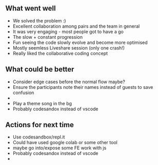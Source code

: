 What went well
---

* We solved the problem :) 
* Excellent collaboration among pairs and the team in general
* It was very engaging - most people got to have a go 
* The slow + constant progression
* Fun seeing the code slowly evolve and become more optimised
* Mostly seemless Liveshare session (only one crash!)
* Really liked the collaborative coding concept


What could be better
---

* Consider edge cases before the normal flow maybe? 
* Ensure the participants note their names instead of guests to save confusion
* 
* Play a theme song in the bg
* Probably codesandox instead of vscode

Actions for next time
---

* Use codesandbox/repl.it
* Could have used google colab or some other tool
* maybe go into/expose some FE work with js
* Probably codesandox instead of vscode
* 